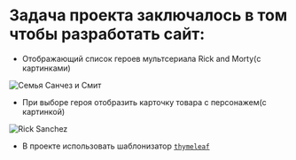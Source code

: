 # Задача проекта заключалось в том чтобы разработать сайт:

- Отображающий список героев мультсериала Rick and Morty(с картинками)

 ![Семья Санчез и Смит](https://upload.wikimedia.org/wikipedia/en/b/b0/Rick_and_Morty_characters.jpg)

- При выборе героя отобразить карточку товара с персонажем(с картинкой)

![Rick Sanchez](https://upload.wikimedia.org/wikipedia/en/thumb/a/a6/Rick_Sanchez.png/160px-Rick_Sanchez.png)
- В проекте использовать шаблонизатор [`thymeleaf`](https://www.thymeleaf.org/)
